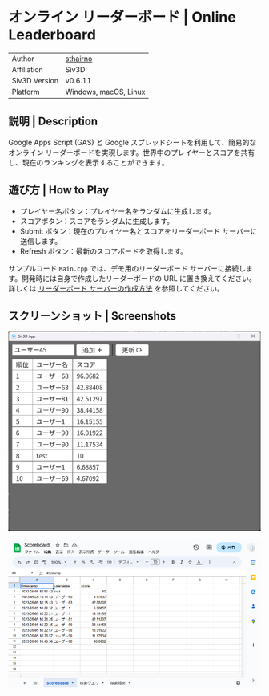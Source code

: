 # オンライン リーダーボード | Online Leaderboard

|               |                                         |
|:--------------|:----------------------------------------|
| Author        | [sthairno](https://github.com/sthairno) |
| Affiliation   | Siv3D                                   |
| Siv3D Version | v0.6.11                                 |
| Platform      | Windows, macOS, Linux                   |

## 説明 | Description
Google Apps Script (GAS) と Google スプレッドシートを利用して、簡易的なオンライン リーダーボードを実現します。世界中のプレイヤーとスコアを共有し、現在のランキングを表示することができます。

## 遊び方 | How to Play
- プレイヤー名ボタン：プレイヤー名をランダムに生成します。
- スコアボタン：スコアをランダムに生成します。
- Submit ボタン：現在のプレイヤー名とスコアをリーダーボード サーバーに送信します。
- Refresh ボタン：最新のスコアボードを取得します。

サンプルコード `Main.cpp` では、デモ用のリーダーボード サーバーに接続します。開発時には自身で作成したリーダーボードの URL に置き換えてください。詳しくは [リーダーボード サーバーの作成方法](SETUP.md) を参照してください。

## スクリーンショット | Screenshots

![](Screenshot/1.png)

![](Screenshot/2.png)

